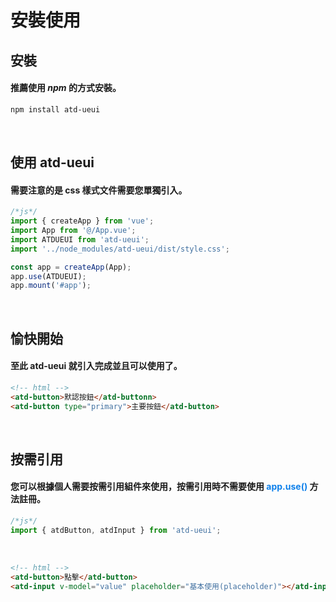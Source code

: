 # 安裝使用

## 安裝

#### 推薦使用 _npm_ 的方式安裝。

```bash
npm install atd-ueui
```

<br/>

## 使用 atd-ueui

#### 需要注意的是 css 樣式文件需要您單獨引入。

```javascript
/*js*/
import { createApp } from 'vue';
import App from '@/App.vue';
import ATDUEUI from 'atd-ueui';
import '../node_modules/atd-ueui/dist/style.css';

const app = createApp(App);
app.use(ATDUEUI);
app.mount('#app');
```

<br/>

## 愉快開始

#### 至此 atd-ueui 就引入完成並且可以使用了。

```html
<!-- html -->
<atd-button>默認按鈕</atd-buttonn>
<atd-button type="primary">主要按鈕</atd-button>
```

<br/>

## 按需引用

#### 您可以根據個人需要按需引用組件來使用，按需引用時不需要使用 <font color=#0e80eb>**app.use()**</font> 方法註冊。

```javascript
/*js*/
import { atdButton, atdInput } from 'atd-ueui';
```

<br/>

```html
<!-- html -->
<atd-button>點擊</atd-button>
<atd-input v-model="value" placeholder="基本使用(placeholder)"></atd-input>
```

<br/>
